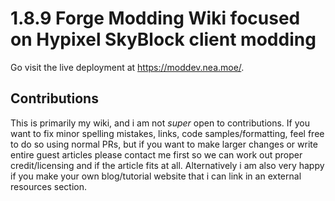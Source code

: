 # 1.8.9 Forge Modding Wiki focused on Hypixel SkyBlock client modding

Go visit the live deployment at https://moddev.nea.moe/.

## Contributions

This is primarily my wiki, and i am not *super* open to contributions. If you want to fix minor spelling mistakes, links, code samples/formatting, feel free to do so using normal PRs, but if you want to make larger changes or write entire guest articles please contact me first so we can work out proper credit/licensing and if the article fits at all. Alternatively i am also very happy if you make your own blog/tutorial website that i can link in an external resources section.


